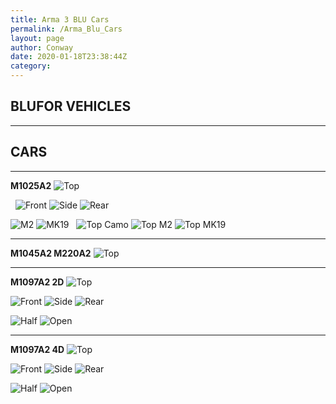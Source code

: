 ```yaml
---
title: Arma 3 BLU Cars
permalink: /Arma_Blu_Cars
layout: page
author: Conway
date: 2020-01-18T23:38:44Z
category: 
---
```


## BLUFOR VEHICLES

___


## CARS

___

**M1025A2**
![Top](https://i.imgur.com/qY0ySUu.png)

 
![Front](https://i.imgur.com/osxwcUG.png)
![Side](https://i.imgur.com/0kbKSB2.png)
![Rear](https://i.imgur.com/wV0ZDrr.png)

![M2](https://i.imgur.com/66HBatI.png)
![MK19](https://i.imgur.com/PDQ6SdX.png)
 
![Top Camo](https://i.imgur.com/GTz1RdT.png)
![Top M2](https://i.imgur.com/8hwx54E.png)
![Top MK19](https://i.imgur.com/00ZVUS6.png)


___

**M1045A2 M220A2**
![Top](https://i.imgur.com/UZsurgu.png)

___

**M1097A2 2D**
![Top](https://i.imgur.com/m7FqnEJ.png)

![Front](https://i.imgur.com/W8ZWzfW.png)
![Side](https://i.imgur.com/dksXKT3.png)
![Rear](https://i.imgur.com/cERM8vm.png)

![Half](https://i.imgur.com/MORyY0U.png)
![Open](https://i.imgur.com/VhCBrI9.png)

___

**M1097A2 4D**
![Top](https://i.imgur.com/Pug1jOF.png)

![Front](https://i.imgur.com/bKTakCm.png)
![Side](https://i.imgur.com/ZaRWuPg.png)
![Rear](https://i.imgur.com/sQ62Xqa.png)

![Half](https://i.imgur.com/RhKrhDk.png)
![Open](https://i.imgur.com/U7YztKv.png)